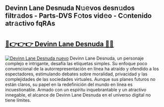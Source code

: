 ## Devinn Lane Desnuda N𝚞𝚎vos desn𝚞dos filtr𝚊dos - Parts-DVS F𝚘tos vid𝚎o - C𝚘ntenido atr𝚊ctivo fqRAs

# <h2><a href="http://mb8pab.tromn.icu/?c=Devinn+Lane+Desnuda">🔗👉👉👉 Devinn Lane Desnuda 🔗🔗</a></h2>

[![Devinn Lane Desnuda nuevo](https://i.imgur.com/pEAQMta.gif)](http://mb8pab.tromn.icu/?c=Devinn+Lane+Desnuda)
Devinn Lane Desnuda, un personaje complejo e intrigante, desafía las etiquetas simples. Su enfoque poco convencional de la autorrepresentación en línea ha atraído y ofendido a los espectadores, estimulando debates sobre moralidad, privacidad y las complejidades de las sociedades virtuales. Aunque sus planes futuros no están claros, su papel en la redefinición del mundo en línea es incuestionable. Armado con un espíritu inquebrantable y un atractivo innegable, el alcance de Devinn Lane Desnuda en el universo digital no tiene límites.

